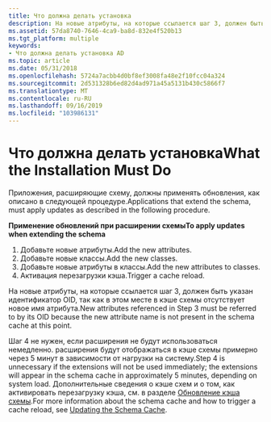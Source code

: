 ```yaml
---
title: Что должна делать установка
description: На новые атрибуты, на которые ссылается шаг 3, должен быть указан идентификатор OID, так как в этом месте в кэше схемы отсутствует новое имя атрибута.
ms.assetid: 57da8740-7646-4ca9-ba8d-832e4f520b13
ms.tgt_platform: multiple
keywords:
- Что должна делать установка AD
ms.topic: article
ms.date: 05/31/2018
ms.openlocfilehash: 5724a7acbb4d0bf8ef3008fa48e2f10fcc04a324
ms.sourcegitcommit: 2d531328b6ed82d4ad971a45a5131b430c5866f7
ms.translationtype: MT
ms.contentlocale: ru-RU
ms.lasthandoff: 09/16/2019
ms.locfileid: "103986131"
---
```

# <a name="what-the-installation-must-do"></a><span data-ttu-id="348e0-104">Что должна делать установка</span><span class="sxs-lookup"><span data-stu-id="348e0-104">What the Installation Must Do</span></span>

<span data-ttu-id="348e0-105">Приложения, расширяющие схему, должны применять обновления, как описано в следующей процедуре.</span><span class="sxs-lookup"><span data-stu-id="348e0-105">Applications that extend the schema, must apply updates as described in the following procedure.</span></span>

<span data-ttu-id="348e0-106">**Применение обновлений при расширении схемы**</span><span class="sxs-lookup"><span data-stu-id="348e0-106">**To apply updates when extending the schema**</span></span>

1.  <span data-ttu-id="348e0-107">Добавьте новые атрибуты.</span><span class="sxs-lookup"><span data-stu-id="348e0-107">Add the new attributes.</span></span>
2.  <span data-ttu-id="348e0-108">Добавьте новые классы.</span><span class="sxs-lookup"><span data-stu-id="348e0-108">Add the new classes.</span></span>
3.  <span data-ttu-id="348e0-109">Добавьте новые атрибуты в классы.</span><span class="sxs-lookup"><span data-stu-id="348e0-109">Add the new attributes to classes.</span></span>
4.  <span data-ttu-id="348e0-110">Активация перезагрузки кэша.</span><span class="sxs-lookup"><span data-stu-id="348e0-110">Trigger a cache reload.</span></span>

<span data-ttu-id="348e0-111">На новые атрибуты, на которые ссылается шаг 3, должен быть указан идентификатор OID, так как в этом месте в кэше схемы отсутствует новое имя атрибута.</span><span class="sxs-lookup"><span data-stu-id="348e0-111">New attributes referenced in Step 3 must be referred to by its OID because the new attribute name is not present in the schema cache at this point.</span></span>

<span data-ttu-id="348e0-112">Шаг 4 не нужен, если расширения не будут использоваться немедленно. расширения будут отображаться в кэше схемы примерно через 5 минут в зависимости от нагрузки на систему.</span><span class="sxs-lookup"><span data-stu-id="348e0-112">Step 4 is unnecessary if the extensions will not be used immediately; the extensions will appear in the schema cache in approximately 5 minutes, depending on system load.</span></span> <span data-ttu-id="348e0-113">Дополнительные сведения о кэше схем и о том, как активировать перезагрузку кэша, см. в разделе [Обновление кэша схемы](updating-the-schema-cache.md).</span><span class="sxs-lookup"><span data-stu-id="348e0-113">For more information about the schema cache and how to trigger a cache reload, see [Updating the Schema Cache](updating-the-schema-cache.md).</span></span>

 

 




